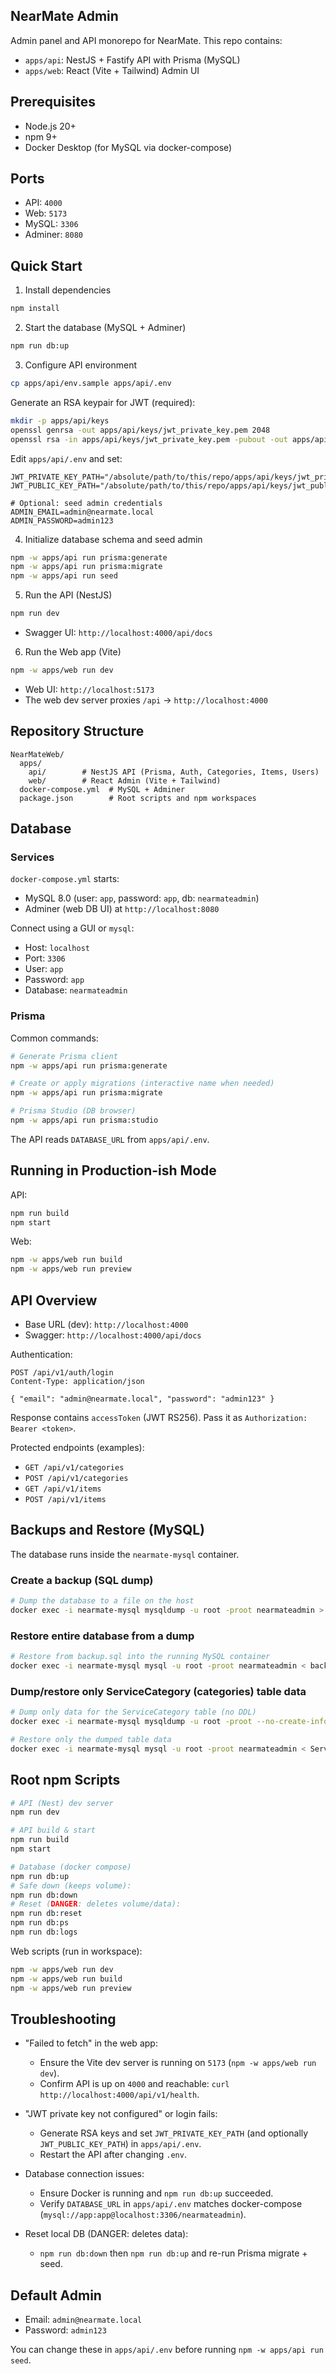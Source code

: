 ## NearMate Admin

Admin panel and API monorepo for NearMate. This repo contains:

- `apps/api`: NestJS + Fastify API with Prisma (MySQL)
- `apps/web`: React (Vite + Tailwind) Admin UI


## Prerequisites

- Node.js 20+
- npm 9+
- Docker Desktop (for MySQL via docker-compose)


## Ports

- API: `4000`
- Web: `5173`
- MySQL: `3306`
- Adminer: `8080`


## Quick Start

1) Install dependencies

```bash
npm install
```

2) Start the database (MySQL + Adminer)

```bash
npm run db:up
```

3) Configure API environment

```bash
cp apps/api/env.sample apps/api/.env
```

Generate an RSA keypair for JWT (required):

```bash
mkdir -p apps/api/keys
openssl genrsa -out apps/api/keys/jwt_private_key.pem 2048
openssl rsa -in apps/api/keys/jwt_private_key.pem -pubout -out apps/api/keys/jwt_public_key.pem
```

Edit `apps/api/.env` and set:

```env
JWT_PRIVATE_KEY_PATH="/absolute/path/to/this/repo/apps/api/keys/jwt_private_key.pem"
JWT_PUBLIC_KEY_PATH="/absolute/path/to/this/repo/apps/api/keys/jwt_public_key.pem"

# Optional: seed admin credentials
ADMIN_EMAIL=admin@nearmate.local
ADMIN_PASSWORD=admin123
```

4) Initialize database schema and seed admin

```bash
npm -w apps/api run prisma:generate
npm -w apps/api run prisma:migrate
npm -w apps/api run seed
```

5) Run the API (NestJS)

```bash
npm run dev
```

- Swagger UI: `http://localhost:4000/api/docs`

6) Run the Web app (Vite)

```bash
npm -w apps/web run dev
```

- Web UI: `http://localhost:5173`
- The web dev server proxies `/api` → `http://localhost:4000`


## Repository Structure

```
NearMateWeb/
  apps/
    api/        # NestJS API (Prisma, Auth, Categories, Items, Users)
    web/        # React Admin (Vite + Tailwind)
  docker-compose.yml  # MySQL + Adminer
  package.json        # Root scripts and npm workspaces
```


## Database

### Services

`docker-compose.yml` starts:

- MySQL 8.0 (user: `app`, password: `app`, db: `nearmateadmin`)
- Adminer (web DB UI) at `http://localhost:8080`

Connect using a GUI or `mysql`:

- Host: `localhost`
- Port: `3306`
- User: `app`
- Password: `app`
- Database: `nearmateadmin`

### Prisma

Common commands:

```bash
# Generate Prisma client
npm -w apps/api run prisma:generate

# Create or apply migrations (interactive name when needed)
npm -w apps/api run prisma:migrate

# Prisma Studio (DB browser)
npm -w apps/api run prisma:studio
```

The API reads `DATABASE_URL` from `apps/api/.env`.


## Running in Production-ish Mode

API:

```bash
npm run build
npm start
```

Web:

```bash
npm -w apps/web run build
npm -w apps/web run preview
```


## API Overview

- Base URL (dev): `http://localhost:4000`
- Swagger: `http://localhost:4000/api/docs`

Authentication:

```http
POST /api/v1/auth/login
Content-Type: application/json

{ "email": "admin@nearmate.local", "password": "admin123" }
```

Response contains `accessToken` (JWT RS256). Pass it as `Authorization: Bearer <token>`.

Protected endpoints (examples):

- `GET /api/v1/categories`
- `POST /api/v1/categories`
- `GET /api/v1/items`
- `POST /api/v1/items`


## Backups and Restore (MySQL)

The database runs inside the `nearmate-mysql` container.

### Create a backup (SQL dump)

```bash
# Dump the database to a file on the host
docker exec -i nearmate-mysql mysqldump -u root -proot nearmateadmin > backup.sql
```

### Restore entire database from a dump

```bash
# Restore from backup.sql into the running MySQL container
docker exec -i nearmate-mysql mysql -u root -proot nearmateadmin < backup.sql
```

### Dump/restore only ServiceCategory (categories) table data

```bash
# Dump only data for the ServiceCategory table (no DDL)
docker exec -i nearmate-mysql mysqldump -u root -proot --no-create-info nearmateadmin ServiceCategory > ServiceCategory.sql

# Restore only the dumped table data
docker exec -i nearmate-mysql mysql -u root -proot nearmateadmin < ServiceCategory.sql
```


## Root npm Scripts

```bash
# API (Nest) dev server
npm run dev

# API build & start
npm run build
npm start

# Database (docker compose)
npm run db:up
# Safe down (keeps volume):
npm run db:down
# Reset (DANGER: deletes volume/data):
npm run db:reset
npm run db:ps
npm run db:logs
```

Web scripts (run in workspace):

```bash
npm -w apps/web run dev
npm -w apps/web run build
npm -w apps/web run preview
```


## Troubleshooting

- "Failed to fetch" in the web app:
  - Ensure the Vite dev server is running on `5173` (`npm -w apps/web run dev`).
  - Confirm API is up on `4000` and reachable: `curl http://localhost:4000/api/v1/health`.

- "JWT private key not configured" or login fails:
  - Generate RSA keys and set `JWT_PRIVATE_KEY_PATH` (and optionally `JWT_PUBLIC_KEY_PATH`) in `apps/api/.env`.
  - Restart the API after changing `.env`.

- Database connection issues:
  - Ensure Docker is running and `npm run db:up` succeeded.
  - Verify `DATABASE_URL` in `apps/api/.env` matches docker-compose (`mysql://app:app@localhost:3306/nearmateadmin`).

- Reset local DB (DANGER: deletes data):
  - `npm run db:down` then `npm run db:up` and re-run Prisma migrate + seed.


## Default Admin

- Email: `admin@nearmate.local`
- Password: `admin123`

You can change these in `apps/api/.env` before running `npm -w apps/api run seed`.

